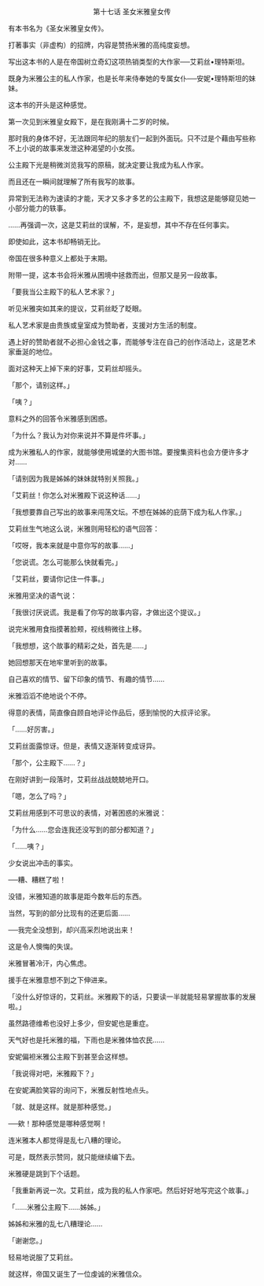 <p align="center">第十七话 圣女米雅皇女传</p>

有本书名为《圣女米雅皇女传》。

打著事实（非虚构）的招牌，内容是赞扬米雅的高纯度妄想。

写出这本书的人是在帝国树立奇幻这项热销类型的大作家──艾莉丝•理特斯坦。

既身为米雅公主的私人作家，也是长年来侍奉她的专属女仆──安妮•理特斯坦的妹妹。

这本书的开头是这种感觉。

第一次见到米雅皇女殿下，是在我刚满十二岁的时候。

那时我的身体不好，无法跟同年纪的朋友们一起到外面玩。只不过是个藉由写些称不上小说的故事来发泄这种渴望的小女孩。

公主殿下光是稍微浏览我写的原稿，就决定要让我成为私人作家。

而且还在一瞬间就理解了所有我写的故事。

异常到无法称为速读的才能，天才又多才多艺的公主殿下，我想这是能够窥见她一小部分能力的轶事。

……再强调一次，这是艾莉丝的误解，不，是妄想，其中不存在任何事实。

即使如此，这本书却畅销无比。

帝国在很多种意义上都处于末期。

附带一提，这本书会将米雅从困境中拯救而出，但那又是另一段故事。

「要我当公主殿下的私人艺术家？」

听见米雅突如其来的提议，艾莉丝眨了眨眼。

私人艺术家是由贵族或皇室成为赞助者，支援对方生活的制度。

遇上好的赞助者就不必担心金钱之事，而能够专注在自己的创作活动上，这是艺术家垂涎的地位。

面对这种天上掉下来的好事，艾莉丝却摇头。

「那个，请别这样。」

「咦？」

意料之外的回答令米雅感到困惑。

「为什么？我认为对你来说并不算是件坏事。」

成为米雅私人的作家，就能够使用城堡的大图书馆。要搜集资料也会方便许多才对……

「请别因为我是姊姊的妹妹就特别关照我。」

「艾莉丝！你怎么对米雅殿下说这种话……」

「我想要靠自己写出的故事来闯荡文坛。不想在姊姊的庇荫下成为私人作家。」

艾莉丝生气地这么说，米雅则用轻松的语气回答：

「哎呀，我本来就是中意你写的故事……」

「您说谎。怎么可能那么快就看完。」

「艾莉丝，要请你记住一件事。」

米雅用坚决的语气说：

「我很讨厌说谎。我是看了你写的故事内容，才做出这个提议。」

说完米雅用食指摸著脸颊，视线稍微往上移。

「我想想，这个故事的精彩之处，首先是……」

她回想那天在地牢里听到的故事。

自己喜欢的情节、留下印象的情节、有趣的情节……

米雅滔滔不绝地说个不停。

得意的表情，简直像自顾自地评论作品后，感到愉悦的大叔评论家。

「……好厉害。」

艾莉丝面露惊讶。但是，表情又逐渐转变成讶异。

「那个，公主殿下……？」

在刚好讲到一段落时，艾莉丝战战兢兢地开口。

「嗯，怎么了吗？」

艾莉丝用感到不可思议的表情，对著困惑的米雅说：

「为什么……您会连我还没写到的部分都知道？」

「……咦？」

少女说出冲击的事实。

──糟、糟糕了啦！

没错，米雅知道的故事是距今数年后的东西。

当然，写到的部分比现有的还更后面……

──我完全没想到，却兴高采烈地说出来！

这是令人懊悔的失误。

米雅冒著冷汗，内心焦虑。

援手在米雅意想不到之下伸进来。

「没什么好惊讶的，艾莉丝。米雅殿下的话，只要读一半就能轻易掌握故事的发展啦。」

虽然路德维希也没好上多少，但安妮也是重症。

天气好也是托米雅的福，下雨也是米雅体恤农民……

安妮偏袒米雅公主殿下到甚至会这样想。

「我说得对吧，米雅殿下？」

在安妮满脸笑容的询问下，米雅反射性地点头。

「就、就是这样。就是那种感觉。」

──欸！那种感觉是哪种感觉啊！

连米雅本人都觉得是乱七八糟的理论。

可是，既然表示赞同，就只能继续编下去。

米雅硬是跳到下个话题。

「我重新再说一次。艾莉丝，成为我的私人作家吧。然后好好地写完这个故事。」

「……米雅公主殿下……姊姊。」

姊姊和米雅的乱七八糟理论……

「谢谢您。」

轻易地说服了艾莉丝。

就这样，帝国又诞生了一位虔诚的米雅信众。

